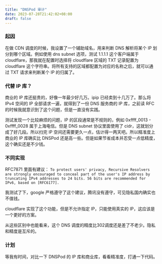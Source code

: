 ```yaml
---
title: "DNSPod 审计"
date: 2023-07-28T21:42:02+08:00
draft: false
---
```


### 起因
在做 CDN 调度的时候，我设置了一个辅助域名，用来判断 DNS 解析将某个 IP 划分到哪个区域。例如使用 dns subnet 选项，测试 1.1.1.1 这个客户端属于 cloudflare，那我就在配置时选择将 cloudflare 区域的 TXT 记录配置为 cloudflare 这个字符串。将所有支持的区域都配置为对应的名称之后，就可以通过 TXT 请求来判断某个 IP 的归属了。

### 代替 IP 库？
商业的 IP 库还挺贵的，好像一年最少好几万。ipip 已经卖到十几万了。那么将 IPv4 空间的 IP 全部请求一遍，就得到了一份 DNS 服务商的 IP 库，之前读 RFC 的时候我就意识到了这个问题，但是一直没有实践。

测试发现一个比较麻烦的问题，IP 的区段通常是不规则的，例如 0xffff_0013 - 0xffff_0028 属于上海电信。但是 DNS subnet 协议里面使用了 cidr，这就划分成了好几段。所以扫完 IP 空间还需要更久一点，估计得一两天吧。所以精准度上商业的 IP 库确实比 DNSPod 还是高一些。但是如果节省成本并忍受一点低精度，这个确实还是不少钱。

### 不同实现
RFC7871 里面有建议：
`
To protect users' privacy, Recursive Resolvers are strongly encouraged to conceal part of the user's IP address by truncating IPv4 addresses to 24 bits. 56 bits are recommended for IPv6, based on [RFC6177].
`

我测试了下，google 严格遵守了这个建议，腾讯没有遵守，可见隐私国内确实也不值钱。

cloudflare 实现了这个功能，但是不允许指定 IP，只能使用真实的 IP，这应该是一个更好的方案。

从这些区别中也能看来，这个 DNS 调度的精度比302调度还是差了不老少。隐私和精度是互斥的。

### 计划
等我有时间，对比一下 DNSPod 的 IP 库和商业库，看看精准度，打通一下代码。
